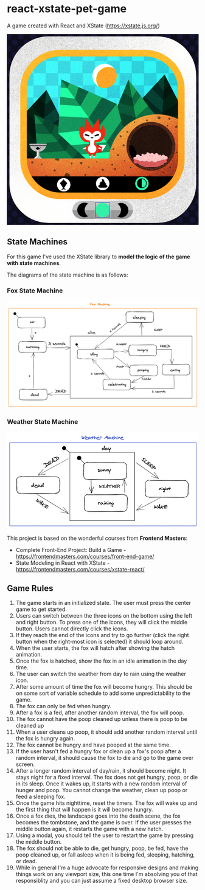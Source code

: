 # react-xstate-pet-game

A game created with React and XState (https://xstate.js.org/)

![Game Display](https://github.com/nisimdor/react-xstate-pet-game/blob/master/diagrams/game.png)

## State Machines
For this game I've used the XState library to **model the logic of the game with state machines**.

The diagrams of the state machine is as follows:

### Fox State Machine
![Fox State Machine](https://github.com/nisimdor/react-xstate-pet-game/blob/master/diagrams/foxMachine.png)

### Weather State Machine
![Weather State Machine](https://github.com/nisimdor/react-xstate-pet-game/blob/master/diagrams/weatherMachine.png)

This project is based on the wonderful courses from **Frontend Masters**:
- Complete Front-End Project: Build a Game - https://frontendmasters.com/courses/front-end-game/
- State Modeling in React with XState - https://frontendmasters.com/courses/xstate-react/

## Game Rules

1.  The game starts in an initialized state. The user must press the center game to get started.
2.  Users can switch between the three icons on the bottom using the left and right button. To press one of the icons, they will click the middle button. Users cannot directly click the icons.
3.  If they reach the end of the icons and try to go further (click the right button when the right-most icon is selected) it should loop around.
4.  When the user starts, the fox will hatch after showing the hatch animation.
5.  Once the fox is hatched, show the fox in an idle animation in the day time.
6.  The user can switch the weather from day to rain using the weather icon.
7.  After some amount of time the fox will become hungry. This should be on some sort of variable schedule to add some unpredictability to the game.
8.  The fox can only be fed when hungry.
9.  After a fox is a fed, after another random interval, the fox will poop.
10. The fox cannot have the poop cleaned up unless there is poop to be cleaned up
11. When a user cleans up poop, it should add another random interval until the fox is hungry again.
12. The fox cannot be hungry and have pooped at the same time.
13. If the user hasn't fed a hungry fox or clean up a fox's poop after a random interval, it should cause the fox to die and go to the game over screen.
14. After a longer random interval of day/rain, it should become night. It stays night for a fixed interval. The fox does not get hungry, poop, or die in its sleep. Once it wakes up, it starts with a new random interval of hunger and poop. You cannot change the weather, clean up poop or feed a sleeping fox.
16. Once the game hits nighttime, reset the timers. The fox will wake up and the first thing that will happen is it will become hungry.
17. Once a fox dies, the landscape goes into the death scene, the fox becomes the tombstone, and the game is over. If the user presses the middle button again, it restarts the game with a new hatch.
18. Using a modal, you should tell the user to restart the game by pressing the middle button.
20. The fox should not be able to die, get hungry, poop, be fed, have the poop cleaned up, or fall asleep when it is being fed, sleeping, hatching, or dead.
21. While in general I'm a huge advocate for responsive designs and making things work on any viewport size, this one time I'm absolving you of that responsiblity and you can just assume a fixed desktop browser size.
